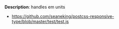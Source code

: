 __Description__: handles em units

+ https://github.com/seaneking/postcss-responsive-type/blob/master/test/test.js